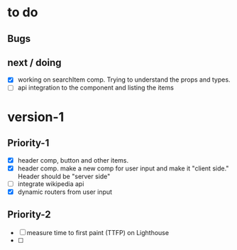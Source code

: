 # to do

## Bugs

## next / doing

- [x] working on searchItem comp. Trying to understand the props and types.
- [ ] api integration to the component and listing the items

# version-1

## Priority-1

- [x] header comp, button and other items.
- [x] header comp. make a new comp for user input and make it "client side." Header should be "server side"
- [ ] integrate wikipedia api
- [x] dynamic routers from user input

## Priority-2

- [ ] measure time to first paint (TTFP) on Lighthouse
- [ ]
